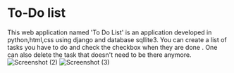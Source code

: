 # To-Do list
This web application named 'To Do List' is an application developed in python,html,css using django and database sqllite3.
You can create a list of tasks you have to do and check the checkbox when they are done .
One can also delete the task that doesn't need to be  there anymore.
![Screenshot (2)](https://github.com/user-attachments/assets/77801688-86e6-482c-910f-9d36efb829fb)
![Screenshot (3)](https://github.com/user-attachments/assets/3088ff37-ace5-4432-a280-68e94d89bbcb)
